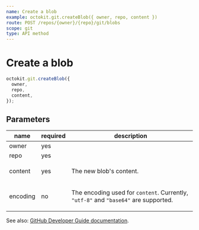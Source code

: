 ```yaml
---
name: Create a blob
example: octokit.git.createBlob({ owner, repo, content })
route: POST /repos/{owner}/{repo}/git/blobs
scope: git
type: API method
---
```


# Create a blob

```js
octokit.git.createBlob({
  owner,
  repo,
  content,
});
```

## Parameters

<table>
  <thead>
    <tr>
      <th>name</th>
      <th>required</th>
      <th>description</th>
    </tr>
  </thead>
  <tbody>
    <tr><td>owner</td><td>yes</td><td>

</td></tr>
<tr><td>repo</td><td>yes</td><td>

</td></tr>
<tr><td>content</td><td>yes</td><td>

The new blob's content.

</td></tr>
<tr><td>encoding</td><td>no</td><td>

The encoding used for `content`. Currently, `"utf-8"` and `"base64"` are supported.

</td></tr>
  </tbody>
</table>

See also: [GitHub Developer Guide documentation](https://docs.github.com/rest/reference/git#create-a-blob).
